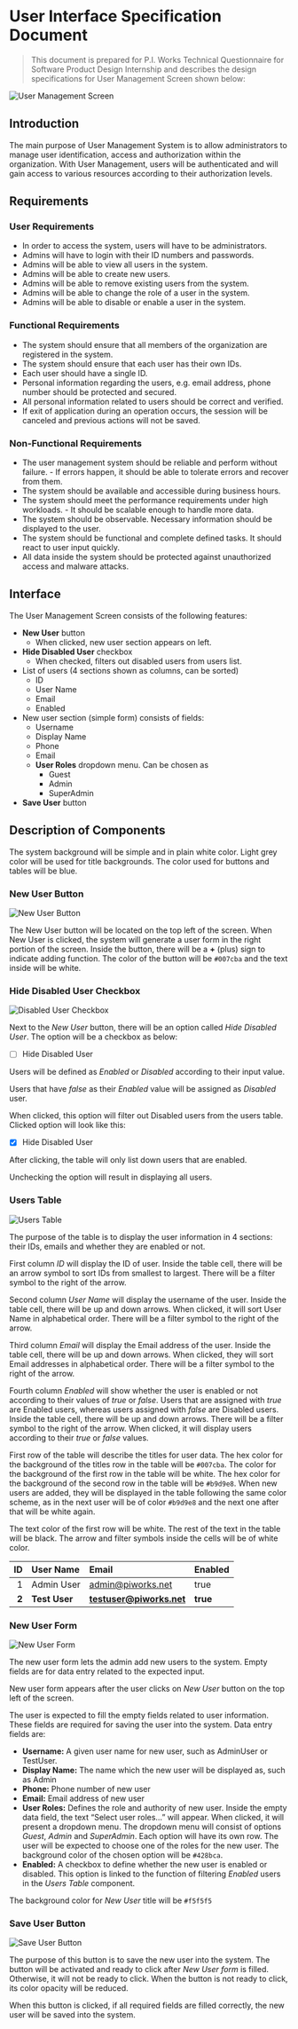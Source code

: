 # User Interface Specification Document

> This document is prepared for P.I. Works Technical Questionnaire for Software Product Design Internship and describes the design specifications for User Management Screen shown below: 

![User Management Screen](https://user-images.githubusercontent.com/54991974/210635692-190e4a02-7a1f-4605-be73-1a16cf03eeb6.png)

## Introduction

The main purpose of User Management System is to allow administrators to manage user identification, access and authorization within the organization. With User Management, users will be authenticated and will gain access to various resources according to their authorization levels. 

## Requirements

### User Requirements
- In order to access the system, users will have to be administrators.
- Admins will have to login with their ID numbers and passwords.
- Admins will be able to view all users in the system.
- Admins will be able to create new users.
- Admins will be able to remove existing users from the system.
- Admins will be able to change the role of a user in the system. 
- Admins will be able to disable or enable a user in the system.

### Functional Requirements
- The system should ensure that all members of the organization are registered in the system.
- The system should ensure that each user has their own IDs.
- Each user should have a single ID.
- Personal information regarding the users, e.g. email address, phone number should be protected and secured. 
- All personal information related to users should be correct and verified. 
- If exit of application during an operation occurs, the session will be canceled and previous actions will not be saved. 

### Non-Functional Requirements 
- The user management system should be reliable and perform without failure. - If errors happen, it should be able to tolerate errors and recover from them.
- The system should be available and accessible during business hours.
- The system should meet the performance requirements under high workloads. - It should be scalable enough to handle more data. 
-  The system should be observable. Necessary information should be displayed to the user.
- The system should be functional and complete defined tasks. It should react to user input quickly. 
- All data inside the system should be protected against unauthorized access and malware attacks.

## Interface
The User Management Screen consists of the following features:

- **New User** button
    - When clicked, new user section appears on left.
- **Hide Disabled User** checkbox
    - When checked, filters out disabled users from users list.
- List of users (4 sections shown as columns, can be sorted)
    - ID
    - User Name
    - Email
    - Enabled
- New user section (simple form) consists of fields:
    - Username
    - Display Name
    - Phone
    - Email
    - **User Roles** dropdown menu. Can be chosen as
        - Guest
        - Admin
        - SuperAdmin
- **Save User** button

## Description of Components
The system background will be simple and in plain white color. Light grey color will be used for title backgrounds. The color used for buttons and tables will be blue.

### New User Button

![New User Button](https://user-images.githubusercontent.com/54991974/210634375-387ed295-4774-45cf-a549-861c8102b68e.png)

The New User button will be located on the top left of the screen. When New User is clicked, the system will generate a user form in the right portion of the screen. Inside the button, there will be a **+** (plus) sign to indicate adding function. The color of the button will be `#007cba` and the text inside will be white.

### Hide Disabled User Checkbox

![Disabled User Checkbox](https://user-images.githubusercontent.com/54991974/210634402-0a567bb4-94e3-4dd9-8ce3-e078e21523bc.png)

Next to the *New User* button, there will be an option called *Hide Disabled User*. The option will be a checkbox as below:
- [ ] Hide Disabled User

Users will be defined as *Enabled* or *Disabled* according to their input value.

Users that have *false* as their *Enabled* value will be assigned as *Disabled* user.

When clicked, this option will filter out Disabled users from the users table. Clicked option will look like this: 

- [x] Hide Disabled User

After clicking, the table will only list down users that are enabled. 

Unchecking the option will result in displaying all users. 

### Users Table

![Users Table](https://user-images.githubusercontent.com/54991974/210634446-07664e79-cd46-4883-9265-3e4f2452782d.png)

The purpose of the table is to display the user information in 4 sections: their IDs, emails and whether they are enabled or not. 

First column *ID* will display the ID of user. Inside the table cell, there will be an arrow symbol to sort IDs from smallest to largest. There will be a filter symbol to the right of the arrow. 

Second column *User Name* will display the username of the user. Inside the table cell, there will be up and down arrows. When clicked, it will sort User Name in alphabetical order. There will be a filter symbol to the right of the arrow.

Third column *Email* will display the Email address of the user. Inside the table cell, there will be up and down arrows. When clicked, they will sort Email addresses in alphabetical order. There will be a filter symbol to the right of the arrow.

Fourth column *Enabled* will show whether the user is enabled or not according to their values of *true* or *false*. Users that are assigned with *true* are Enabled users, whereas users assigned with *false* are Disabled users. Inside the table cell, there will be up and down arrows. There will be a filter symbol to the right of the arrow. When clicked, it will display users according to their *true* or *false* values.

First row of the table will describe the titles for user data. The hex color for the background of the titles row in the table will be `#007cba`.
The color for the background of the first row in the table will be white.
The hex color for the background of the second row in the table will be `#b9d9e8`.
When new users are added, they will be displayed in the table following the same color scheme, as in the next user will be of color `#b9d9e8` and the next one after that will be white again.

The text color of the first row will be white. The rest of the text in the table will be black.
The arrow and filter symbols inside the cells will be of white color.


| ID | User Name | Email | Enabled |
| ---: | :--- | :--- | :--- |
| 1 | Admin User | admin@piworks.net | true |
| **2** | **Test User** | **testuser@piworks.net** | **true** | 

### New User Form

![New User Form](https://user-images.githubusercontent.com/54991974/210634481-1651d207-6d53-4001-9240-4a0e3356fc21.png)

The new user form lets the admin add new users to the system. Empty fields are for data entry related to the expected input.

New user form appears after the user clicks on *New User* button on the top left of the screen.

The user is expected to fill the empty fields related to user information. These fields are required for saving the user into the system. Data entry fields are:
- **Username:** A given user name for new user, such as AdminUser or TestUser.
- **Display Name:** The name which the new user will be displayed as, such as Admin
- **Phone:** Phone number of new user
- **Email:** Email address of new user
- **User Roles:** Defines the role and authority of new user. Inside the empty data field, the text “Select user roles…” will appear. When clicked, it will present a dropdown menu. The dropdown menu will consist of options *Guest*, *Admin* and *SuperAdmin*. Each option will have its own row. The user will be expected to choose one of the roles for the new user. The background color of the chosen option will be `#428bca`. 
- **Enabled:** A checkbox to define whether the new user is enabled or disabled. This option is linked to the function of filtering *Enabled* users in the *Users Table* component.

The background color for *New User* title will be `#f5f5f5` 

### Save User Button 

![Save User Button](https://user-images.githubusercontent.com/54991974/210634513-21883201-dce2-4f16-ae1c-43cdb0f9e398.png)

The purpose of this button is to save the new user into the system. The button will be activated and ready to click after *New User form* is filled. Otherwise, it will not be ready to click. When the button is not ready to click, its color opacity will be reduced. 

When this button is clicked, if all required fields are filled correctly, the new user will be saved into the system.
